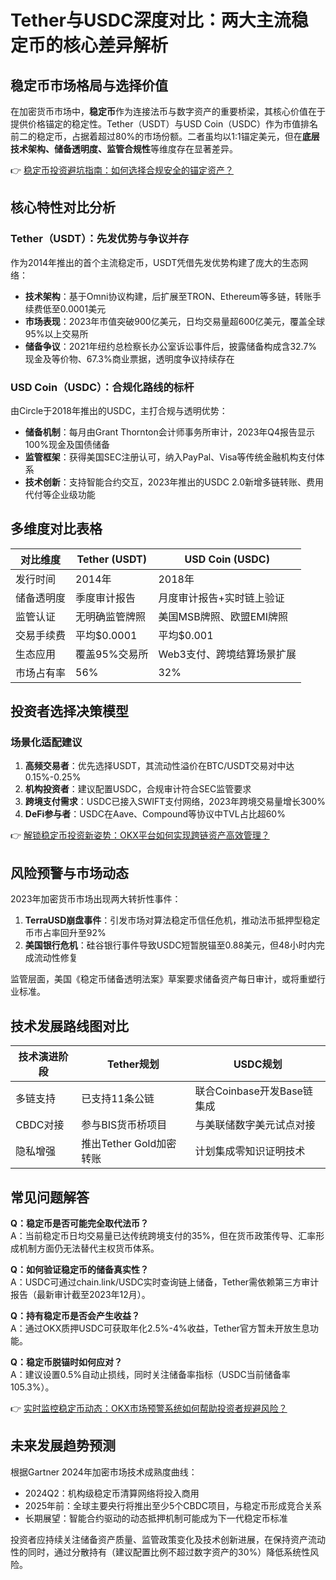 # Tether与USDC深度对比：两大主流稳定币的核心差异解析

## 稳定币市场格局与选择价值
在加密货币市场中，**稳定币**作为连接法币与数字资产的重要桥梁，其核心价值在于提供价格锚定的稳定性。Tether（USDT）与USD Coin（USDC）作为市值排名前二的稳定币，占据着超过80%的市场份额。二者虽均以1:1锚定美元，但在**底层技术架构、储备透明度、监管合规性**等维度存在显著差异。

👉 [稳定币投资避坑指南：如何选择合规安全的锚定资产？](https://bit.ly/okx_welcome)

## 核心特性对比分析

### Tether（USDT）：先发优势与争议并存
作为2014年推出的首个主流稳定币，USDT凭借先发优势构建了庞大的生态网络：
- **技术架构**：基于Omni协议构建，后扩展至TRON、Ethereum等多链，转账手续费低至0.0001美元
- **市场表现**：2023年市值突破900亿美元，日均交易量超600亿美元，覆盖全球95%以上交易所
- **储备争议**：2021年纽约总检察长办公室诉讼事件后，披露储备构成含32.7%现金及等价物、67.3%商业票据，透明度争议持续存在

### USD Coin（USDC）：合规化路线的标杆
由Circle于2018年推出的USDC，主打合规与透明优势：
- **储备机制**：每月由Grant Thornton会计师事务所审计，2023年Q4报告显示100%现金及国债储备
- **监管框架**：获得美国SEC注册认可，纳入PayPal、Visa等传统金融机构支付体系
- **技术创新**：支持智能合约交互，2023年推出的USDC 2.0新增多链转账、费用代付等企业级功能

## 多维度对比表格

| 对比维度       | Tether (USDT)                | USD Coin (USDC)               |
|----------------|------------------------------|-------------------------------|
| 发行时间       | 2014年                       | 2018年                        |
| 储备透明度     | 季度审计报告                 | 月度审计报告+实时链上验证     |
| 监管认证       | 无明确监管牌照               | 美国MSB牌照、欧盟EMI牌照      |
| 交易手续费     | 平均$0.0001                  | 平均$0.001                    |
| 生态应用       | 覆盖95%交易所                | Web3支付、跨境结算场景扩展    |
| 市场占有率     | 56%                          | 32%                           |

## 投资者选择决策模型
### 场景化适配建议
1. **高频交易者**：优先选择USDT，其流动性溢价在BTC/USDT交易对中达0.15%-0.25%
2. **机构投资者**：建议配置USDC，合规审计符合SEC监管要求
3. **跨境支付需求**：USDC已接入SWIFT支付网络，2023年跨境交易量增长300%
4. **DeFi参与者**：USDC在Aave、Compound等协议中TVL占比超60%

👉 [解锁稳定币投资新姿势：OKX平台如何实现跨链资产高效管理？](https://bit.ly/okx_welcome)

## 风险预警与市场动态
2023年加密货币市场出现两大转折性事件：
1. **TerraUSD崩盘事件**：引发市场对算法稳定币信任危机，推动法币抵押型稳定币市占率回升至92%
2. **美国银行危机**：硅谷银行事件导致USDC短暂脱锚至0.88美元，但48小时内完成流动性修复

监管层面，美国《稳定币储备透明法案》草案要求储备资产每日审计，或将重塑行业标准。

## 技术发展路线图对比
| 技术演进阶段   | Tether规划                   | USDC规划                      |
|----------------|------------------------------|-------------------------------|
| 多链支持       | 已支持11条公链               | 联合Coinbase开发Base链集成    |
| CBDC对接       | 参与BIS货币桥项目            | 与美联储数字美元试点对接      |
| 隐私增强       | 推出Tether Gold加密转账      | 计划集成零知识证明技术        |

## 常见问题解答
**Q：稳定币是否可能完全取代法币？**  
A：当前稳定币日均交易量已达传统跨境支付的35%，但在货币政策传导、汇率形成机制方面仍无法替代主权货币体系。

**Q：如何验证稳定币的储备真实性？**  
A：USDC可通过chain.link/USDC实时查询链上储备，Tether需依赖第三方审计报告（最新审计截至2023年12月）。

**Q：持有稳定币是否会产生收益？**  
A：通过OKX质押USDC可获取年化2.5%-4%收益，Tether官方暂未开放生息功能。

**Q：稳定币脱锚时如何应对？**  
A：建议设置0.5%自动止损线，同时关注储备率指标（USDC当前储备率105.3%）。

👉 [实时监控稳定币动态：OKX市场预警系统如何帮助投资者规避风险？](https://bit.ly/okx_welcome)

## 未来发展趋势预测
根据Gartner 2024年加密市场技术成熟度曲线：
- 2024Q2：机构级稳定币清算网络将投入商用
- 2025年前：全球主要央行将推出至少5个CBDC项目，与稳定币形成竞合关系
- 长期展望：智能合约驱动的动态抵押机制可能成为下一代稳定币标准

投资者应持续关注储备资产质量、监管政策变化及技术创新进展，在保持资产流动性的同时，通过分散持有（建议配置比例不超过数字资产的30%）降低系统性风险。